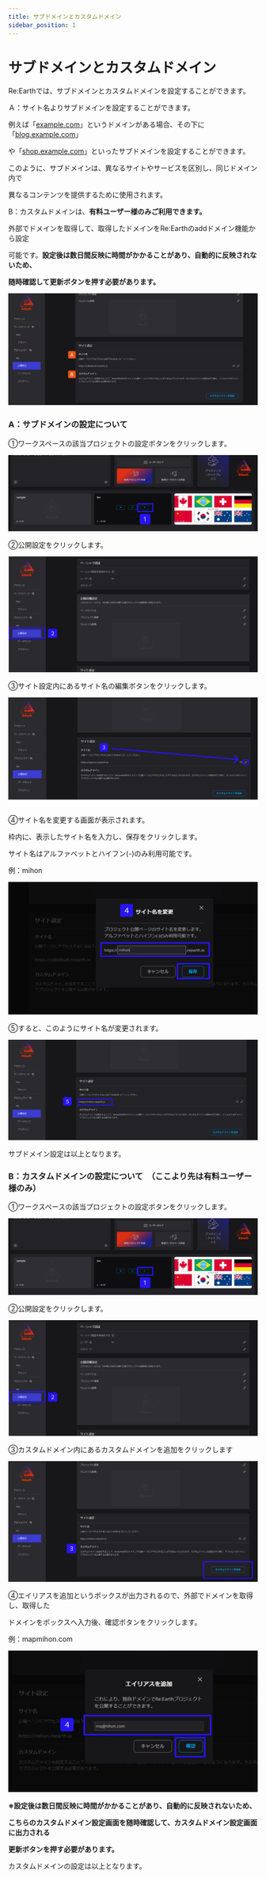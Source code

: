 ```yaml
---
title: サブドメインとカスタムドメイン
sidebar_position: 1
---
```


# サブドメインとカスタムドメイン

Re:Earthでは、サブドメインとカスタムドメインを設定することができます。

Ａ：サイト名よりサブドメインを設定することができます。

例えば「[example.com](http://example.com/)」というドメインがある場合、その下に「[blog.example.com](http://blog.example.com/)」

や「[shop.example.com](http://shop.example.com/)」といったサブドメインを設定することができます。

このように、サブドメインは、異なるサイトやサービスを区別し、同じドメイン内で

異なるコンテンツを提供するために使用されます。

B：カスタムドメインは、**有料ユーザー様のみご利用できます。**

外部でドメインを取得して、取得したドメインをRe:Earthのaddドメイン機能から設定

可能です。**設定後は数日間反映に時間がかかることがあり、自動的に反映されないため、**

**随時確認して更新ボタンを押す必要があります。**

![Group_146.png](./img/Group_146.png)

### A：サブドメインの設定について

①ワークスペースの該当プロジェクトの設定ボタンをクリックします。

![Group_137_(4).png](./img/Group_137_(4).png)

②公開設定をクリックします。

![Group_139.png](./img/Group_139.png)

③サイト設定内にあるサイト名の編集ボタンをクリックします。

![Group_145_(1).png](./img/Group_145_(1).png)

④サイト名を変更する画面が表示されます。

枠内に、表示したサイト名を入力し、保存をクリックします。

サイト名はアルファベットとハイフン(-)のみ利用可能です。

例：mihon

![Group_147.png](./img/Group_147.png)

⑤すると、このようにサイト名が変更されます。

![Group_149.png](./img/Group_149.png)

サブドメイン設定は以上となります。

### B：カスタムドメインの設定について　（ここより先は有料ユーザー様のみ）

①ワークスペースの該当プロジェクトの設定ボタンをクリックします。

![Group_137_(4).png](./img/Group_137_(4)%201.png)

②公開設定をクリックします。

![Group_139.png](./img/Group_139%201.png)

③カスタムドメイン内にあるカスタムドメインを追加をクリックします

![Group_141.png](./img/Group_141.png)

④エイリアスを追加というボックスが出力されるので、外部でドメインを取得し、取得した

ドメインをボックスへ入力後、確認ボタンをクリックします。

例：mapmihon.com

![Group_141_(1).png](./img/Group_141_(1).png)

**※設定後は数日間反映に時間がかかることがあり、自動的に反映されないため、**

**こちらのカスタムドメイン設定画面を随時確認して、カスタムドメイン設定画面に出力される**

**更新ボタンを押す必要があります。**

カスタムドメインの設定は以上となります。